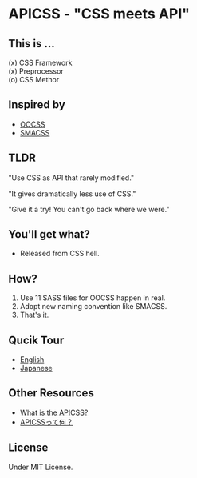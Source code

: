 # APICSS - "CSS meets API"


## This is ...

(x) CSS Framework<br>
(x) Preprocessor<br>
(o) CSS Methor


## Inspired by

* [OOCSS](http://oocss.org)
* [SMACSS](http://smacss.com)


## TLDR

"Use CSS as API that rarely modiﬁed."

"It gives dramatically less use of CSS."

"Give it a try! You can't go back where we were."


## You'll get what?

- Released from CSS hell.


## How?

1. Use 11 SASS files for OOCSS happen in real.
2. Adopt new naming convention like SMACSS.
3. That's it.


## Qucik Tour

* [English](http://www.slideshare.net/BYODKM/stop-css-apicss-29474289)
* [Japanese](http://www.slideshare.net/BYODKM/stop-css-apicss)


## Other Resources

* [What is the APICSS?](https://byodkm.com/docs/20140107/what-is-the-apicss/)
* [APICSSって何？](https://byodkm.com/jp/docs/20140107/what-is-the-apicss/)


## License

Under MIT License.
